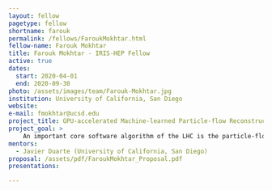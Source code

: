 ```yaml
---
layout: fellow
pagetype: fellow
shortname: farouk
permalink: /fellows/FaroukMokhtar.html
fellow-name: Farouk Mokhtar
title: Farouk Mokhtar - IRIS-HEP Fellow
active: true
dates:
  start: 2020-04-01
  end: 2020-09-30
photo: /assets/images/team/Farouk-Mokhtar.jpg
institution: University of California, San Diego
website:
e-mail: fmokhtar@ucsd.edu
project_title: GPU-accelerated Machine-learned Particle-flow Reconstruction
project_goal: >
    An important core software algorithm of the LHC is the particle-flow (PF) reconstruction algorithm, which takes disparate types of tracks and clusters reconstructed from different subdetectors and returns a list of final-state PF candidates. The nature of this task motivates the exploration of highly parallelizable machine learning (ML) models that are easier to accelerate with heterogeneous computing resources, such as GPUs and FPGAs, which gives them an advantage over traditional PF algorithms. This project proposes to apply state-of-the-art ML techniques, mainly graph neural networks (GNNs), whichto learn from non-Euclidean structured data, to the task of PF reconstruction in CMS and for LHC detectors more generally. Concrete deliverables of the project include providing publicly-available ML models for PF reconstruction and benchmarking their physics and computational performance on open datasets with coprocessing accelerators.
mentors:
  - Javier Duarte (University of California, San Diego)
proposal: /assets/pdf/FaroukMokhtar_Proposal.pdf
presentations:

---
```

